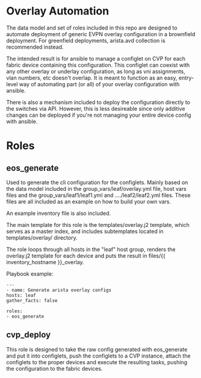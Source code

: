 # Overlay Automation

The data model and set of roles included in this repo are designed to automate deployment of generic EVPN overlay configuration in a brownfield deployment. For greenfield deployments, arista.avd collection is recommended instead.

The intended result is for ansible to manage a configlet on CVP for each fabric device containing this configuration. This configlet can coexist with any other overlay or underlay configuration, as long as vni assignments, vlan numbers, etc doesn't overlap. It is meant to function as an easy, entry-level way of automating part (or all) of your overlay configuration with ansible.

There is also a mechanism included to deploy the configuration directly to the switches via API. However, this is less desireable since only additive changes can be deployed if you're not managing your entire device config with ansible.

# Roles

## eos_generate

Used to generate the cli configuration for the configlets. Mainly based on the data model included in the group_vars/leaf/overlay.yml file, host vars files and the group_vars/leaf1/leaf1.yml and ..../leaf2/leaf2.yml files. These files are all included as an example on how to build your own vars.

An example inventory file is also included.

The main template for this role is the templates/overlay.j2 template, which serves as a master index, and includes subtemplates located in templates/overlay/ directory.

The role loops through all hosts in the "leaf" host group, renders the overlay.j2 template for each device and puts the result in files/{{ inventory_hostname }}_overlay.

Playbook example: 

    ---
    - name: Generate arista overlay configs
    hosts: leaf
    gather_facts: false
    
    roles:
    - eos_generate

## cvp_deploy

This role is designed to take the raw config generated with eos_generate and put it into configlets, push the configlets to a CVP instance, attach the configlets to the proper devices and execute the resulting tasks, pushing the configuration to the fabric devices.


